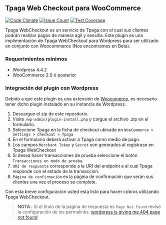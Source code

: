 ## Tpaga Web Checkout para WooCommerce

[![Code Climate](https://codeclimate.com/github/Tpaga/tpaga-woocomerce-plugin/badges/gpa.svg)](https://codeclimate.com/github/Tpaga/tpaga-woocomerce-plugin)	[![Issue Count](https://codeclimate.com/github/Tpaga/tpaga-woocomerce-plugin/badges/issue_count.svg)](https://codeclimate.com/github/Tpaga/tpaga-woocomerce-plugin)	[![Test Coverage](https://codeclimate.com/github/Tpaga/tpaga-woocomerce-plugin/badges/coverage.svg)](https://codeclimate.com/github/Tpaga/tpaga-woocomerce-plugin/coverage)

Tpaga WebCheckout es un servicio de Tpaga con el cual sus clientes podrán realizar pagos de manera agíl y sencilla. Este plugin es una implimentación de Tpaga WebCheckout para Wordpress para ser utilizado en conjunto con Woocommerce (Nos encontramos en Beta).

### Requerimientos mínimos

 - Wordpress 4.4.2
 - WooCommerce 2.0 ó posterior

### Integración del plugin con Wordpress
Debido a que este plugin es una extensión de [Woocomerce](https://www.woothemes.com/woocommerce/), es necesario tener dicho plugin instalado en su instancia de Wordpress.

1. Descargue el zip de este repositorio.
2. Visite `/wp-admin/plugin-install.php` y cargue el archivo .zip en el formulario.
3. Seleccione Tpaga en la ficha de checkout ubicada en  `WooCommerce > Settings > Checkout > Tpaga`
4. En el formulario deberá activar a Tpaga como medio de pago.
5. Los campos `Merchant Token` y `Secret` son generados al registrase en Tpaga WebCheckout
6. Si desea hacer transacciones de prueba seleccione el botón `Transacciones en modo de prueba`.
7. `URI de respuesta` corresponde a la URI del endpoint a el cual Tpaga responde con el estado de la transaccion.
8. `Página de confirmación` es la página de confirmación que verán sus clientes una vez el proceso se complete.

Con esta breve configuración usted esta listo para hacer cobros utilizando Tpaga WebCheckout.

> **NOTA :** Si el titulo de la página de respuesta es `Page Not Found` revise la configuración de los permalinks. [wordpress is giving me 404 page not found](http://stackoverflow.com/questions/5182534/wordpress-is-giving-me-404-page-not-found-for-all-pages-except-the-homepage#5182651)  
